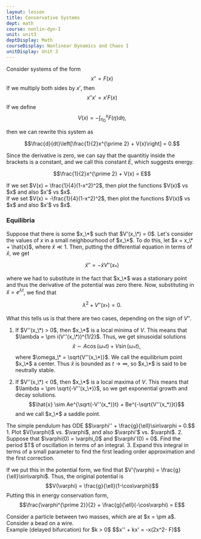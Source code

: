 ```yaml
---
layout: lesson
title: Conservative Systems
dept: math
course: nonlin-dyn-I
unit: unit3
deptDisplay: Math
courseDisplay: Nonlinear Dynamics and Chaos I
unitDisplay: Unit 3
---
```


Consider systems of the form
$$x'' = F(x)$$
If we multiply both sides by $x'$, then
$$x'' x' = x' F(x)$$
If we define 
$$V(x) = -\int_{\eta_0}^x F(\eta) d\eta,$$

then we can rewrite this system as 

$$\frac{d}{dt}\left[\frac{1}{2}x^{\prime 2} + V(x)\right] = 0.$$

Since the derivative is zero, we can say that the quantitiy inside the brackets is a constant, and we call this constant $E$, which suggests energy. 

$$\frac{1}{2}x^{\prime 2} + V(x) = E$$

<div class="example">
If we set $V(x) = \frac{1}{4}(1-x^2)^2$, then plot the functions $V(x)$ vs $x$ and also $x'$ vs $x$. 

</div>


<div class="example">
If we set $V(x) = -\frac{1}{4}(1-x^2)^2$, then plot the functions $V(x)$ vs $x$ and also $x'$ vs $x$. 

</div>

### Equilibria
Suppose that there is some $x_\*$ such that $V'(x_\*) = 0$. Let's consider the values of $x$ in a small neighbourhood of $x_\*$. To do this, let $x = x_\* + \hat{x}$, where $\hat{x} \ll 1$. Then, putting the differential equation in terms of $\hat{x}$, we get 

$$\hat{x}'' = - \hat{x}V''(x_*)$$

where we had to substitute in the fact that $x_\*$ was a stationary point and thus the derivative of the potential was zero there. Now, substituting in $\hat{x} = e^{\lambda t}$, we find that 

$$\lambda^2 + V''(x_*) = 0.$$

What this tells us is that there are two cases, depending on the sign of $V''$. 

1. If $V''(x_\*) > 0$, then $x_\*$ is a local minima of $V$. This means that $\lambda = \pm i(V''(x_\*))^{1/2}$. Thus, we get sinusoidal solutions 
$$\hat{x} \sim A\cos(\omega_* t) + V\sin(\omega_* t),$$
where $\omega_\* = \sqrt{V''(x_\*)}$. We call the equilibrium point $x_\*$ a center. Thus $\hat{x}$ is bounded as $t\to\infty$, so $x_\*$ is said to be neutrally stable.

2. If $V''(x_\*) < 0$, then $x_\*$ is a local maxima of $V$. This means that $\lambda = \pm \sqrt{-V''(x_\*)}$, so we get exponential growth and decay solutions. 
$$\hat{x} \sim Ae^{\sqrt{-V''(x_*)}t} + Be^{-\sqrt{V''(x_*)}t}$$
and we call $x_\*$ a saddle point. 

<div class="example">
The simple pendulum has ODE
$$\varphi'' + \frac{g}{\ell}\sin\varphi = 0.$$
1. Plot $V(\varphi)$ vs. $\varphi$, and also $\varphi'$ vs. $\varphi$. 
2. Suppose that $\varphi(0) = \varphi_0$ and $\varphi'(0) = 0$. Find the period $T$ of oscillation in terms of an integral. 
3. Expand this integral in terms of a small parameter to find the first leading order approximation and the first correction. 


If we put this in the potential form, we find that $V'(\varphi) = \frac{g}{\ell}\sin\varphi$.
Thus, the original potential is 
$$V(\varphi) = \frac{g}{\ell}(1-\cos\varphi)$$
Putting this in energy conservation form, 
$$\frac{\varphi^{\prime 2}}{2} + \frac{g}{\ell}(-\cos\varphi) = E$$

</div>

<div class="example">
Consider a particle between two masses, which are at $x = \pm a$. 


</div>



<div class="example">
Consider a bead on a wire. 


</div>



<div class="example">
Example (delayed bifurcation) for $k > 0$
$$x'' + kx' = -x(2x^2- F)$$

</div>














